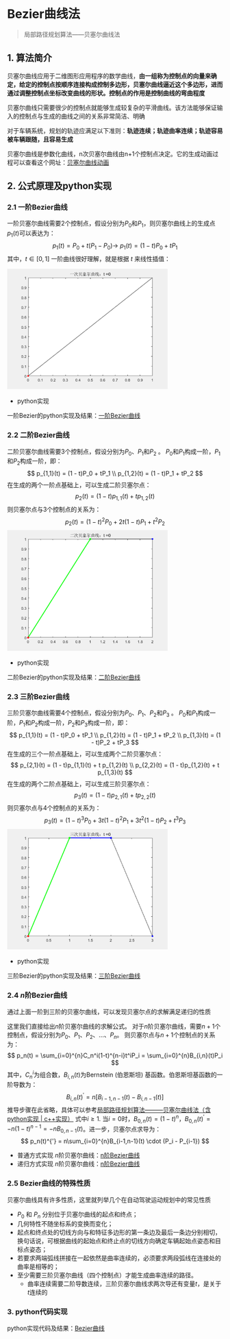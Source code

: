 # Bezier曲线法

> 局部路径规划算法——贝塞尔曲线法



## 1. 算法简介

贝塞尔曲线应用于二维图形应用程序的数学曲线，**由一组称为控制点的向量来确定，给定的控制点按顺序连接构成控制多边形，贝塞尔曲线逼近这个多边形，进而通过调整控制点坐标改变曲线的形状。控制点的作用是控制曲线的弯曲程度**

贝塞尔曲线只需要很少的控制点就能够生成较复杂的平滑曲线。该方法能够保证输入的控制点与生成的曲线之间的关系非常简洁、明确

对于车辆系统，规划的轨迹应满足以下准则：**轨迹连续；轨迹曲率连续；轨迹容易被车辆跟随，且容易生成**

贝塞尔曲线是参数化曲线，n次贝塞尔曲线由n+1个控制点决定。它的生成动画过程可以查看这个网址：[贝塞尔曲线动画](https://www.jasondavies.com/animated-bezier/)



## 2. 公式原理及python实现

### 2.1 一阶Bezier曲线

一阶贝塞尔曲线需要2个控制点，假设分别为$P_0$和$P_1$，则贝塞尔曲线上的生成点$p_1(t)$可以表达为：
$$
 p_1(t) = P_0 + t(P_1 - P_0) \rightarrow \ p_1(t) = (1 - t)P_0 + tP_1 
$$
 其中，$t \in [0, 1]$ 一阶曲线很好理解，就是根据 $t$ 来线性插值：

<img src="../../imgs/0e3ed7e00a7a43709acdc7654e36cf57.gif" alt="0e3ed7e00a7a43709acdc7654e36cf57" style="zoom:67%;" />

- python实现

一阶Bezier的python实现及结果：[一阶Bezier曲线](代码/Bezier曲线)



### 2.2 二阶Bezier曲线

二阶贝塞尔曲线需要3个控制点，假设分别为$P_0$、$P_1$和$P_2$ 。 $P_0$和$P_1$构成一阶，$P_1$和$P_2$构成一阶，即： 
$$
p_{1,1}(t) = (1 - t)P_0 + tP_1 \\ p_{1,2}(t) = (1 - t)P_1 + tP_2
$$
 在生成的两个一阶点基础上，可以生成二阶贝塞尔点： 
$$
 p_2(t) = (1 - t)p_{1,1}(t) + t p_{1,2}(t) 
$$
 则贝塞尔点与3个控制点的关系为：
$$
 p_2(t) = (1 - t)^2P_0 + 2t(1 - t)P_1 + t^2P_2 
$$
<img src="../../imgs/3b5c0d886aa14be9b752ee7f3bb4aaa7.gif" alt="3b5c0d886aa14be9b752ee7f3bb4aaa7" style="zoom:67%;" />

- python实现

二阶Bezier的python实现及结果：[二阶Bezier曲线](代码/Bezier曲线)



### 2.3 三阶Bezier曲线

三阶贝塞尔曲线需要4个控制点，假设分别为$P_0$、$P_1$、$P_2$和$P_3$ 。 $P_0$和$P_1$构成一阶，$P_1$和$P_2$构成一阶，$P_2$和$P_3$构成一阶，即： 
$$
 p_{1,1}(t) = (1 - t)P_0 + tP_1 \\ p_{1,2}(t) = (1 - t)P_1 + tP_2 \\ p_{1,3}(t) = (1 - t)P_2 + tP_3 
$$
在生成的三个一阶点基础上，可以生成两个二阶贝塞尔点： 
$$
 p_{2,1}(t) = (1 - t)p_{1,1}(t) + t p_{1,2}(t) \\ p_{2,2}(t) = (1 - t)p_{1,2}(t) + t p_{1,3}(t) 
$$
 在生成的两个二阶点基础上，可以生成三阶贝塞尔点：
$$
p_3(t) = (1 - t)p_{2,1}(t) + t p_{2,2}(t)
$$
 则贝塞尔点与4个控制点的关系为：
$$
p_3(t) = (1 - t)^3P_0 + 3t(1 - t)^2P_1 + 3t^2(1 - t)P_2 + t^3P_3
$$
<img src="../../imgs/88e4e92358b04a5d84cb943720dca47e.gif" alt="88e4e92358b04a5d84cb943720dca47e" style="zoom: 67%;" />

- python实现

三阶Bezier的python实现及结果：[三阶Bezier曲线](代码/Bezier曲线)



### 2.4 $n$阶Bezier曲线

通过上面一阶到三阶的贝塞尔曲线，可以发现贝塞尔点的求解满足递归的性质

这里我们直接给出$n$阶贝塞尔曲线的求解公式。 对于$n$阶贝塞尔曲线，需要$n+1$个控制点，假设分别为$P_0$、$P_1$、$P_2$、...、$P_n$。 则贝塞尔点与$n+1$个控制点的关系为： 
$$
p_n(t) = \sum_{i=0}^{n}C_n^i(1-t)^{n-i}t^iP_i = \sum_{i=0}^{n}B_{i,n}(t)P_i
$$
 其中，$C_n^i$为组合数，$B_{i,n}(t)$为Bernstein (伯恩斯坦) 基函数。伯恩斯坦基函数的一阶导数为：
$$
 B_{i,n}(t)^{'} = n[B_{i-1,n-1}(t) - B_{i,n-1}(t)] 
$$
推导步骤在此省略，具体可以参考[局部路径规划算法———贝塞尔曲线法（含python实现 | c++实现）](https://blog.csdn.net/weixin_42301220/article/details/125167672) 式中$i \geq 1$. 当$i=0$时，$B_{0,n}(t) = (1-t)^n$，$B_{0,n}(t)^{'} = -n(1-t)^{n-1} = -nB_{0,n-1}(t)$。进一步，贝塞尔点求导为： $$ p_n(t)^{'} = n\sum_{i=0}^{n}B_{i-1,n-1}(t) \cdot (P_i - P_{i-1}) $$

- 普通方式实现 $n$阶贝塞尔曲线：[n阶Bezier曲线](代码/Bezier曲线)
- 递归方式实现 $n$阶贝塞尔曲线：[n阶Bezier曲线](代码/Bezier曲线)



### 2.5 Bezier曲线的特殊性质

贝塞尔曲线具有许多性质，这里就列举几个在自动驾驶运动规划中的常见性质

- $P_0$ 和 $P_n$ 分别位于贝塞尔曲线的起点和终点；
- 几何特性不随坐标系的变换而变化；
- 起点和终点处的切线方向与和特征多边形的第一条边及最后一条边分别相切，换句话说，可根据曲线的起始点和终止点的切线方向确定车辆起始点姿态和目标点姿态；
- 若要求两端弧线拼接在一起依然是曲率连续的，必须要求两段弧线在连接处的曲率是相等的；
- 至少需要三阶贝塞尔曲线（四个控制点）才能生成曲率连续的路径。
  - 曲率连续需要二阶导数连续，三阶贝塞尔曲线求两次导还有变量$t$，是关于$t$连续的



### 3. python代码实现

python实现代码及结果：[Bezier曲线](代码/Bezier曲线)







